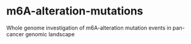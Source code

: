 # m6A-alteration-mutations
Whole genome investigation of m6A-alteration mutation events in pan-cancer genomic landscape 
